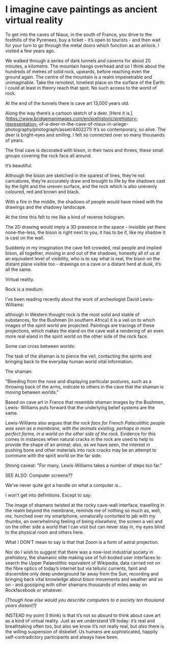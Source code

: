 # I imagine cave paintings as ancient virtual reality

To get into the caves of Niaux, in the south of France, you drive to the
foothills of the Pyrenees, buy a ticket - it’s open to tourists - and then
wait for your turn to go through the metal doors which function as an airlock.
I visited a few years ago.

We walked through a series of dark tunnels and caverns for about 20 minutes, a
kilometre. The mountain hangs overhead and so I think about the hundreds of
metres of solid rock, upwards, before reaching even the ground again. The
centre of the mountain is a realm impenetrable and unimaginable. Take the
remotest, loneliest place on the surface of the Earth: I could at least in
theory reach that spot. No such access to the world of rock.

At the end of the tunnels there is cave art 13,000 years old.

Along the way there’s a cartoon sketch of a deer. [Here it
is.](https://www.bridgemanimages.com/en/prehistoric/prehistory-representation-
of-a-deer-in-the-cave-of-niaux-in-ariege-photography/photograph/asset/4402271)
It’s so contemporary, so alive. The deer is bright-eyes and smiling. I felt so
connected over so many thousands of years.

The final cave is decorated with bison, in their twos and threes, these small
groups covering the rock face all around.

It’s beautiful.

Although the bison are sketched in the sparest of lines, they’re not
caricatures, they’re accurately draw and brought to life by the shadows cast
by the light and the uneven surface, and the rock which is also unevenly
coloured, red and brown and black.

With a fire in the middle, the shadows of people would have mixed with the
drawings and the shadowy landscape.

At the time this felt to me like a kind of reverse hologram.

The 2D drawing would imply a 3D presence in the space - invisible yet there
none-the-less, the bison is right next to you, it has to be if, like my shadow
it is cast on the wall.

Suddenly in my imagination the cave felt crowded, real people and implied
bison, all together, moving in and out of the shadows, honestly all of us at
an equivalent level of visibility, who is to say what is real, the bison on
the distant plane visible too - drawings on a cave or a distant herd at dusk,
it’s all the same.

Virtual reality.

Rock is a medium.

I’ve been reading recently about the work of archeologist David Lewis-
Williams:

although in Western thought rock is the most solid and stable of substances,
for the Bushmen [in southern Africa] it is a veil on to which images of the
spirit world are projected. Paintings are tracings of these projections, which
makes the eland on the cave wall a rendering of an even more real eland in the
spirit world on the other side of the rock face.

Some can cross between worlds:

The task of the shaman is to pierce the veil, contacting the spirits and
bringing back to the everyday human world vital information.

The shaman:

"Bleeding from the nose and displaying particular postures, such as a throwing
back of the arms, indicate to others in the cave that the shaman is moving
between worlds."

Based on cave art in France that resemble shaman images by the Bushmen, Lewis-
Williams puts forward that the underlying belief systems are the same.

Lewis-Williams also argues that _the rock face for French Palacolithic people
was seen as a membrane, with the animals existing, perhaps in more perfect
forms, in a world on the other side of the rock._ Evidence for this comes in
instances when natural cracks in the rock are used to help to provide the
shape of an animal; also, as we have seen, the interest in pushing bone and
other materials into rock cracks may be an attempt to commune with the spirit
world on the far side.

Strong caveat: "For many, Lewis-Williams takes a number of steps too far."

SEE ALSO: Computer screens??

We’ve never quite got a handle on what a computer _is…_

I won’t get into definitions. Except to say:

The image of shamans twisted at the rocky cave-wall interface, travelling in
the realm beyond the membrane, reminds me of nothing so much as, well, _me,_
hunched over my smartphone, unnaturally contorted to jab with my thumbs, an
overwhelming feeling of being _elsewhere,_ the screen a veil and on the other
side a world that I can visit but can never stay in, my eyes blind to the
physical room and others here.

What I DON’T mean to say is that that Zoom is a form of astral projection.

Nor do I wish to suggest that there was a now-lost industrial society in
prehistory, the shamanic elite making use of full-bodied user interfaces to
search the Upper Palaeolithic equivalent of Wikipedia, data carried not on the
fibre optics of today’s internet but via telluric currents, faint and
discernible only deep underground far away from the Sun, recording and
bringing back vital knowledge about bison movements and weather and so on -
and gossiping with other shamans thousands of miles away on Rockfacebook or
whatever.

_(Though how else would you describe computers to a society ten thousand years
distant?)_

INSTEAD my point (I think) is that it’s not so absurd to think about cave art
as a kind of virtual reality. Just as we understand VR today: it’s real and
breathtaking often too, but also we know it’s not really real, but _also_
there is the willing suspension of disbelief. Us humans are sophisticated,
happily self-contradictory participants and always have been.
